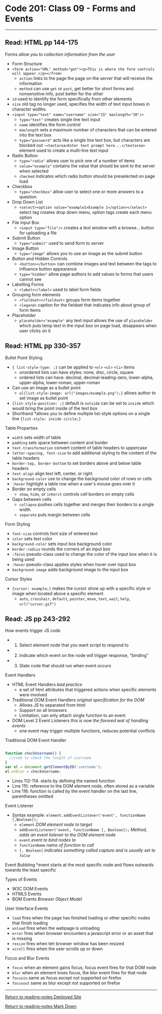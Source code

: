 # Code 201: Class 09 - Forms and Events

***

## Read: HTML pp 144-175

Forms *allow you to collection information from the user*

- Form Structure
- `<form action="URL" method="get"><p>This is where the form controls will appear.</p></from>`
  - `action` links to the page the page on the server that will receive the information
  - `method` can use `get` or `post`, get better for short forms and nonsensitive info, post better for the other
- `id` used to identify the form specifically from other elements
- `size` old tag no longer used, specifies the width of text input boxes in character widths
- `<input type="text" name="username" size="15" maxlength="30"/>` 
  - `type="text"` creates single line text input
  - `name` identifies the form control
  - `maxlength` sets a maximum number of characters that can be entered into the text box
  - `type="password"` acts like a single line text box, but characters are blocked out
-`<textarea>Enter text prompt here...</textarea>` element used to create a multi-line text input
- Radio Button
  - `type="radio"` allows user to pick one of a number of items
  - `value="example"` contains the value that should be sent to the server when selected
  - `checked` indicates which radio button should be preselected on page load
- Checkbox
  - `type="checkbox"` allow user to select one or more answers to a question
- Drop Down List
  - `<select><option value="example1>Example 1</option></select>` select tag creates drop down menu, option tags create each menu option
- File Input Box
  - `<input type="file"/>` creates a text window with a browse... button for uploading a file
- Submit Button
  - `type="submit"` used to send form to server
- Image Button
  - `type="image"` allows you to use an image as the submit button
- Button and Hidden Controls
  - `<button></button>` can combine images and text between the tags to influence button appearance
  - `type="hidden"` allow page authors to add values to forms that users cannot see
- Labelling Forms
  - `<label></label>` used to label form fields
- Grouping form elements
  - `<fieldset></fieldset>` groups form items together
  - `<legend>` caption for the fieldset that indicates info about group of form items
- Placeholder
  - `placeholder="example"` any text input allows the use of `placeholder` which puts temp text in the input box on page load, disappears when user clicks on it

## Read: HTML pp 330-357

Bullet Point Styling

- `{ list-style-type: ;}` can be applied to `<ol>` `<ul>` `<li>` items
  - unordered lists can have styles: none, disc, circle, square
  - ordered lists can have: decimal, decimal-leading-zero, lower-alpha, upper-alpha, lower-roman, upper-roman
- Can use an image as a bullet point
  - `ul{list-style-image: url("images/example.png");}` allows author to set image as bullet point
- `{list-style-position: ;}` default is `outside` can be set to `inside` which would bring the point inside of the text box
- Shorthand *allows you to define multiple list-style options on a single line `{list-style: inside circle;}`

Table Properties

- `width` sets width of table
- `padding` sets space between content and border
- `text-transformation` convert content of table headers to uppercase
- `letter-spacing, font-size` to add additional styling to the content of the table headers
- `border-top, border-bottom` to set borders above and below table headers
- `text-align` align text left, center, or right
- `background-color` use to change the background color of rows or cells
- `:hover` highlight a table row when a user's mouse goes over it
- Border on empty cells
  - `show`, `hide`, or `inherit` controls cell borders on empty cells
- Gaps between cells
  - `collapse` pushes cells together and merges their borders to a single width
  - `separate` puts margin between cells

Form Styling

- `font-size` controls font size of entered text
- `color` sets text color
- `background-color` sets input box background color
- `border-radius` rounds the corners of an input box
- `:focus` pseudo-class used to change the color of the input box when it is being used
- `:hover` pseudo-class applies styles when hover over input box
- `background-image` adds background image to the input box

Cursor Styles

- `{cursor: example;}` makes the cursor show up with a specific style or image when located above a specific element
  - `auto`, `crosshair`, `default`, `pointer`, `move`, `text`, `wait`, `help`, `url("cursor.gif")`

## Read: JS pp 243-292

How events trigger JS code

- 1. Select element node that you want script to respond to
- 2. Indicate which event on the node will trigger response, "binding"
- 3. State code that should run when event occurs

Event Handlers

- HTML Event Handlers *bad practice*
  - a set of html attributes that triggered actions when specific elements were involved
- Traditional DOM Event Handlers *original specification for the DOM*
  - Allows JS to separated from html
  - Support on all browsers
  - Limitation, can only attach single function to an event
- DOM Level 2 Event Listeners *this is now the favored wat of handling events*
  - one event may trigger multiple functions, reduces potential conflicts

Traditional DOM Event Handler

```js

function checkUsername() {
  //code to check the length of username
}
var el = document.getElementByID('username');
el.onblur = checkUsername;

```

- Lines 112-114: starts by defining the named function
- Line 115: reference to the DOM element node, often stored as a variable
- Line 116: function is called by the event handler on the last line, parentheses omitted

Event Listener

- Syntax example: `element.addEventListener('event', functionName [,Boolean]);`
  - `element` *DOM element node to target*
  - `addEventListener('event, functionName [, Boolean]);` *Method, adds an event listener to the DOM element node*
  - `event` *event to bind nodes to*
  - `functionName` *name of function to call*
  - `[, Boolean]` *indicates something called capture and is usually set to `false`*
  
Event Bubbling *event starts at the most specific node and flows outwards towards the least specific

Types of Events

- W3C DOM Events 
- HTML5 Events
- BOM Events *Browser Object Model*

User Interface Events

- `load` fires when the page has finished loading or other specific nodes that finish loading
- `unload` fires when the webpage is unloading
- `error` fires when browser encounters a javascript error or an asset that is missing
- `resize` fires when teh browser window has been resized
- `scroll` fires when the user scrolls up or down

Focus and Blur Events

- `focus` when an element gains focus, focus event fires for that DOM node
- `blur` when an element loses focus, the blur event fires for that node
- `focusin` same as focus except not supported on firefox
- `focusout` same as blur except not supported on firefox

***

[Return to reading-notes Deployed Site](https://paneks19.github.io/reading-notes/)

[Return to reading-notes Mark Down](https://github.com/paneks19/reading-notes)
